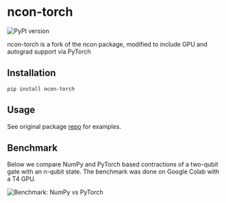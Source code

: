 # ncon-torch
![PyPI version](https://img.shields.io/pypi/v/ncon-torch)

ncon-torch is a fork of the ncon package, modified to include GPU and autograd support via PyTorch

## Installation

`pip install ncon-torch`

## Usage

See original package [repo](https://github.com/mhauru/ncon) for examples. 

## Benchmark 

Below we compare NumPy and PyTorch based contractions of a two-qubit gate with an n-qubit state. The benchmark was done on Google Colab with a T4 GPU. 

![Benchmark: NumPy vs PyTorch](benchmark.png)